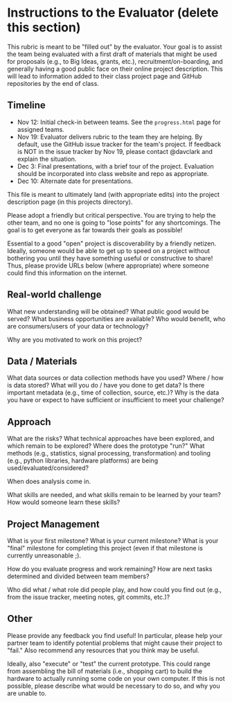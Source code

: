 # Instructions to the Evaluator (delete this section)

This rubric is meant to be "filled out" by the evaluator. Your goal is to
assist the team being evaluated with a first draft of materials that might be
used for proposals (e.g., to Big Ideas, grants, etc.), recruitment/on-boarding,
and generally having a good public face on their online project description.
This will lead to information added to their class project page and GitHub
repositories by the end of class.

## Timeline

- Nov 12: Initial check-in between teams. See the `progress.html` page for
  assigned teams.
- Nov 19: Evaluator delivers rubric to the team they are helping. By default,
  use the GitHub issue tracker for the team's project. If feedback is NOT in
  the issue tracker by Nov 19, please contact @davclark and explain the
  situation.
- Dec 3: Final presentations, with a brief tour of the project. Evaluation
  should be incorporated into class website and repo as appropriate.
- Dec 10: Alternate date for presentations.

This file is meant to ultimately land (with appropriate edits) into the
project description page (in this projects directory).

Please adopt a friendly but critical perspective. You are trying to help the
other team, and no one is going to "lose points" for any shortcomings. The goal
is to get everyone as far towards their goals as possible!

Essential to a good "open" project is discoverability by a friendly netizen.
Ideally, someone would be able to get up to speed on a project without
bothering you until they have something useful or constructive to share! Thus,
please provide URLs below (where appropriate) where someone could find this
information on the internet.

## Real-world challenge

What new understanding will be obtained? What public good would be served? What
business opportunities are available? Who would benefit, who are
consumers/users of your data or technology?

Why are you motivated to work on this project?

## Data / Materials

What data sources or data collection methods have you used?  Where / how is
data stored? What will you do / have you done to get data? Is there important
metadata (e.g., time of collection, source, etc.)? Why is the data you have or
expect to have sufficient or insufficient to meet your challenge?

## Approach

What are the risks? What technical approaches have been explored, and which
remain to be explored? Where does the prototype "run?" What methods (e.g.,
statistics, signal processing, transformation) and tooling (e.g., python
libraries, hardware platforms) are being used/evaluated/considered?

When does analysis come in.

What skills are needed, and what skills remain to be learned by your team? How
would someone learn these skills?

## Project Management

What is your first milestone? What is your current milestone? What is your
"final" milestone for completing this project (even if that milestone is
currently unreasonable ;).

How do you evaluate progress and work remaining? How are next tasks determined
and divided between team members?

Who did what / what role did people play, and how could you find out (e.g.,
from the issue tracker, meeting notes, git commits, etc.)?

## Other

Please provide any feedback you find useful! In particular, please help your
partner team to identify potential problems that might cause their project to
"fail." Also recommend any resources that you think may be useful.

Ideally, also "execute" or "test" the current prototype. This could range from
assembling the bill of materials (i.e., shopping cart) to build the hardware to
actually running some code on your own computer. If this is not possible,
please describe what would be necessary to do so, and why you are unable to.
